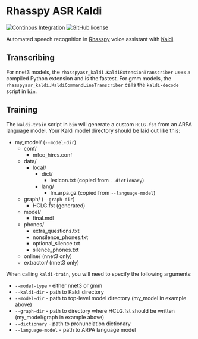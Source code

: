 # Rhasspy ASR Kaldi

[![Continous Integration](https://github.com/rhasspy/rhasspy-asr-kaldi/workflows/Tests/badge.svg)](https://github.com/rhasspy/rhasspy-asr-kaldi/actions)
[![GitHub license](https://img.shields.io/github/license/rhasspy/rhasspy-asr-kaldi.svg)](https://github.com/rhasspy/rhasspy-asr-kaldi/blob/master/LICENSE)

Automated speech recognition in [Rhasspy](https://github.com/synesthesiam/rhasspy) voice assistant with [Kaldi](http://kaldi-asr.org).

## Transcribing

For nnet3 models, the `rhasspyasr_kaldi.KaldiExtensionTranscriber` uses a compiled Python extension and is the fastest. For gmm models, the `rhasspyasr_kaldi.KaldiCommandLineTranscriber` calls the `kaldi-decode` script in `bin`.

## Training

The `kaldi-train` script in `bin` will generate a custom `HCLG.fst` from an ARPA language model. Your Kaldi model directory should be laid out like this:

* my_model/  (`--model-dir`)
    * conf/
        * mfcc_hires.conf
    * data/
        * local/
            * dict/
                * lexicon.txt (copied from `--dictionary`)
            * lang/
                * lm.arpa.gz (copied from `--language-model`)
    * graph/ (`--graph-dir`)
        * HCLG.fst (generated)
    * model/
        * final.mdl
    * phones/
        * extra_questions.txt
        * nonsilence_phones.txt
        * optional_silence.txt
        * silence_phones.txt
    * online/ (nnet3 only)
    * extractor/ (nnet3 only)

When calling `kaldi-train`, you will need to specify the following arguments:

* `--model-type` - either nnet3 or gmm
* `--kaldi-dir` - path to Kaldi directory
* `--model-dir` - path to top-level model directory (my_model in example above)
* `--graph-dir` - path to directory where HCLG.fst should be written (my_model/graph in example above)
* `--dictionary` - path to pronunciation dictionary
* `--language-model` - path to ARPA language model
